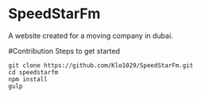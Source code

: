 # SpeedStarFm
A website created for a moving company in dubai.

#Contribution
Steps to get started 
```
git clone https://github.com/Klo1029/SpeedStarFm.git
cd speedstarfm
npm install
gulp
```
